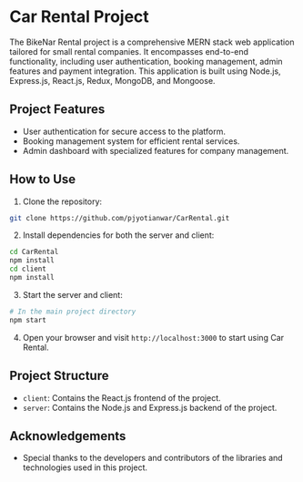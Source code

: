 # Car Rental Project

The BikeNar Rental project is a comprehensive MERN stack web application tailored for small rental companies. It encompasses end-to-end functionality, including user authentication, booking management, admin features and payment integration. This application is built using Node.js, Express.js, React.js, Redux, MongoDB, and Mongoose.

## Project Features

- User authentication for secure access to the platform.
- Booking management system for efficient rental services.
- Admin dashboard with specialized features for company management.



## How to Use

1. Clone the repository:

```bash
git clone https://github.com/pjyotianwar/CarRental.git
```

2. Install dependencies for both the server and client:

```bash
cd CarRental
npm install
cd client
npm install
```

3. Start the server and client:

```bash
# In the main project directory
npm start
```

4. Open your browser and visit `http://localhost:3000` to start using Car Rental.

## Project Structure

- `client`: Contains the React.js frontend of the project.
- `server`: Contains the Node.js and Express.js backend of the project.


## Acknowledgements

- Special thanks to the developers and contributors of the libraries and technologies used in this project.
